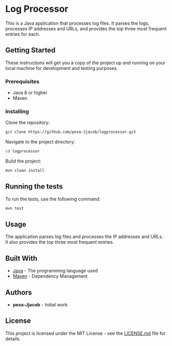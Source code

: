 # Log Processor

This is a Java application that processes log files. It parses the logs, processes IP addresses and URLs, and provides the top three most frequent entries for each.

## Getting Started

These instructions will get you a copy of the project up and running on your local machine for development and testing purposes.

### Prerequisites

- Java 8 or higher
- Maven

### Installing

Clone the repository:

```bash
git clone https://github.com/pexa-Jjacob/logprocessor.git
```

Navigate to the project directory:

```bash
cd logprocessor
```

Build the project:

```bash
mvn clean install
```

## Running the tests

To run the tests, use the following command:

```bash
mvn test
```

## Usage

The application parses log files and processes the IP addresses and URLs. It also provides the top three most frequent entries.

## Built With

- [Java](https://www.java.com/) - The programming language used
- [Maven](https://maven.apache.org/) - Dependency Management

## Authors

- **pexa-Jjacob** - Initial work

## License

This project is licensed under the MIT License - see the [LICENSE.md](LICENSE.md) file for details.